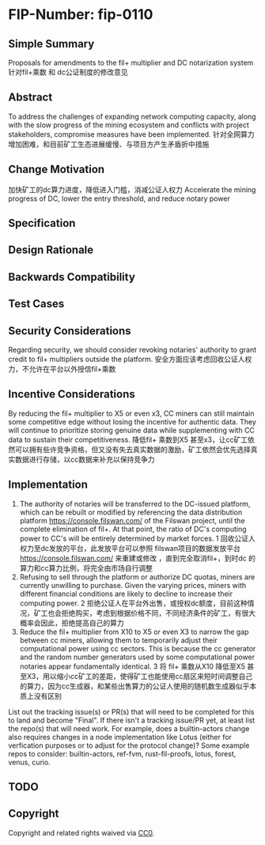 
# FIP-Number: fip-0110

## Simple Summary
<!--"If you can't explain it simply, you don't understand it well enough." Provide a simplified and layman-accessible explanation of the FIP.-->
Proposals for amendments to the fil+ multiplier and DC notarization system
针对fil+乘数 和 dc公证制度的修改意见

## Abstract
<!--A short (~200 word) description of the technical issue being addressed.-->
To address the challenges of expanding network computing capacity, along with the slow progress of the mining ecosystem and conflicts with project stakeholders, compromise measures have been implemented.
针对全网算力增加困难，和目前矿工生态进展缓慢、与项目方产生矛盾折中措施
## Change Motivation
<!--The motivation is critical for FIPs that want to change the Filecoin protocol. It should clearly explain why the existing protocol specification is inadequate to address the problem that the FIP solves. FIP submissions without sufficient motivation may be rejected outright.-->
加快矿工的dc算力进度，降低进入门槛，消减公证人权力
Accelerate the mining progress of DC, lower the entry threshold, and reduce notary power

## Specification
<!--The technical specification should describe the syntax and semantics of any new feature. The specification should be detailed enough to allow competing, interoperable implementations for any of the current Filecoin implementations. -->


## Design Rationale
<!--The rationale fleshes out the specification by describing what motivated the design and why particular design decisions were made. It should describe alternate designs that were considered and related work, e.g. how the feature is supported in other languages. The rationale may also provide evidence of consensus within the community, and should discuss important objections or concerns raised during discussion.-->


## Backwards Compatibility
<!--All FIPs that introduce backwards incompatibilities must include a section describing these incompatibilities and their severity. The FIP must explain how the author proposes to deal with these incompatibilities. FIP submissions without a sufficient backwards compatibility treatise may be rejected outright.-->

## Test Cases
<!--Test cases for an implementation are mandatory for FIPs that are affecting consensus changes. Other FIPs can choose to include links to test cases if applicable.-->


## Security Considerations
<!--All FIPs must contain a section that discusses the security implications/considerations relevant to the proposed change. Include information that might be important for security discussions, surfaces risks and can be used throughout the life cycle of the proposal. E.g. include security-relevant design decisions, concerns, important discussions, implementation-specific guidance and pitfalls, an outline of threats and risks and how they are being addressed. FIP submissions missing the "Security Considerations" section will be rejected. A FIP cannot proceed to status "Final" without a Security Considerations discussion deemed sufficient by the reviewers.-->
Regarding security, we should consider revoking notaries' authority to grant credit to fil+ multipliers outside the platform.
安全方面应该考虑回收公证人权力，不允许在平台以外授信fil+乘数

## Incentive Considerations
<!--All FIPs must contain a section that discusses the incentive implications/considerations relative to the proposed change. Include information that might be important for incentive discussion. A discussion on how the proposed change will incentivize reliable and useful storage is required. FIP submissions missing the "Incentive Considerations" section will be rejected. An FIP cannot proceed to status "Final" without a Incentive Considerations discussion deemed sufficient by the reviewers.-->

<!--All FIPs must contain a section that discusses the product implications/considerations relative to the proposed change. Include information that might be important for product discussion. A discussion on how the proposed change will enable better storage-related goods and services to be developed on Filecoin. FIP submissions missing the "Product Considerations" section will be rejected. An FIP cannot proceed to status "Final" without a Product Considerations discussion deemed sufficient by the reviewers.-->
By reducing the fil+ multiplier to X5 or even x3, CC miners can still maintain some competitive edge without losing the incentive for authentic data. They will continue to prioritize storing genuine data while supplementing with CC data to sustain their competitiveness.
降低fil+ 乘数到X5 甚至x3，让cc矿工依然可以拥有些许竞争资格，但又没有失去真实数据的激励，矿工依然会优先选择真实数据进行存储，以cc数据来补充以保持竞争力
## Implementation
<!--The implementations must be completed before any core FIP is given status "Final", but it need not be completed before the FIP is accepted. While there is merit to the approach of reaching consensus on the specification and rationale before writing code, the principle of "rough consensus and running code" is still useful when it comes to resolving many discussions of API details.-->
1. The authority of notaries will be transferred to the DC-issued platform, which can be rebuilt or modified by referencing the data distribution platform https://console.filswan.com/ of the Filswan project, until the complete elimination of fil+. At that point, the ratio of DC's computing power to CC's will be entirely determined by market forces.
1 回收公证人权力至dc发放的平台，此发放平台可以参照 filswan项目的数据发放平台 https://console.filswan.com/ 来重建或修改 ，直到完全取消fil+，到时dc 的算力和cc算力比例，将完全由市场自行调整
2. Refusing to sell through the platform or authorize DC quotas, miners are currently unwilling to purchase. Given the varying prices, miners with different financial conditions are likely to decline to increase their computing power.
2 拒绝公证人在平台外出售，或授权dc额度，目前这种情况，矿工也会拒绝购买，考虑到根据价格不同，不同经济条件的矿工，有很大概率会因此，拒绝提高自己的算力
3. Reduce the fil+ multiplier from X10 to X5 or even X3 to narrow the gap between cc miners, allowing them to temporarily adjust their computational power using cc sectors. This is because the cc generator and the random number generators used by some computational power notaries appear fundamentally identical.
3 将 fil+ 乘数从X10 降低至X5 甚至X3，用以缩小cc矿工的差距，使得矿工也能使用cc扇区来短时间调整自己的算力，因为cc生成器，和某些出售算力的公证人使用的随机数生成器似乎本质上没有区别

List out the tracking issue(s) or PR(s) that will need to be completed for this to land and become "Final".  If there isn't a tracking issue/PR yet, at least list the repo(s) that will need work.  For example, does a builtin-actors change also requires changes in a node implementation like Lotus (either for verfication purposes or to adjust for the protocol change)?  Some example repos to consider: builtin-actors, ref-fvm, rust-fil-proofs, lotus, forest, venus, curio.

## TODO
<!--A section that lists any unresolved issues or tasks that are part of the FIP proposal. Examples of these include performing benchmarking to know gas fees, validate claims made in the FIP once the final implementation is ready, etc. A FIP can only move to a “Last Call” status once all these items have been resolved.-->

## Copyright
Copyright and related rights waived via [CC0](https://creativecommons.org/publicdomain/zero/1.0/).
